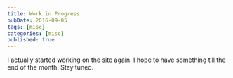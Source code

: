 ```yaml
---
title: Work in Progress
pubDate: 2016-09-05
tags: [misc]
categories: [misc]
published: true
---
```


I actually started working on the site again. I hope to have something till the end of the month. Stay tuned.
